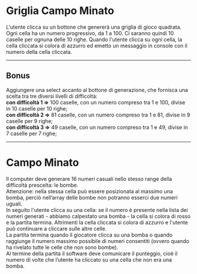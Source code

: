 <h1>Griglia Campo Minato</h1>
L'utente clicca su un bottone che genererà una griglia di gioco quadrata. Ogni cella ha un numero progressivo, da 1 a 100. Ci saranno quindi 10 caselle per ognuna delle 10 righe. Quando l'utente clicca su ogni cella, la cella cliccata si colora di azzurro ed emetto un messaggio in console con il numero della cella cliccata.
<hr>
<h2>Bonus</h2>
Aggiungere una select accanto al bottone di generazione, che fornisca una scelta tra tre diversi livelli di difficoltà:<br>
<strong>con difficoltà 1 =></strong> 100 caselle, con un numero compreso tra 1 e 100, divise in 10 caselle per 10 righe;<br>
<strong>con difficoltà 2 =></strong> 81 caselle, con un numero compreso tra 1 e 81, divise in 9 caselle per 9 righe;<br>
<strong>con difficoltà 3 =></strong> 49 caselle, con un numero compreso tra 1 e 49, divise in 7 caselle per 7 righe;
<hr>
<h1>Campo Minato</h1>
Il computer deve generare 16 numeri casuali nello stesso range della difficoltà prescelta: le bombe.<br>
Attenzione: nella stessa cella può essere posizionata al massimo una bomba, perciò nell’array delle bombe non potranno esserci due numeri uguali.<br>
In seguito l'utente clicca su una cella: se il numero è presente nella lista dei numeri generati - abbiamo calpestato una bomba - la cella si colora di rosso e la partita termina. Altrimenti la cella cliccata si colora di azzurro e l'utente può continuare a cliccare sulle altre celle.<br>
La partita termina quando il giocatore clicca su una bomba o quando raggiunge il numero massimo possibile di numeri consentiti (ovvero quando ha rivelato tutte le celle che non sono bombe).<br>
Al termine della partita il software deve comunicare il punteggio, cioè il numero di volte che l’utente ha cliccato su una cella che non era una bomba.